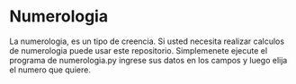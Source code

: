 # Numerologia
La numerologia, es un tipo de creencia.
Si usted necesita realizar calculos de numerologia puede usar este repositorio.
Simplemenete ejecute el programa de numerologia.py ingrese sus datos en los campos y luego elija el numero que quiere.
